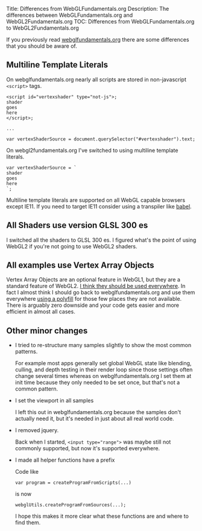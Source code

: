 Title: Differences from WebGLFundamentals.org
Description: The differences between WebGLFundamentals.org and WebGL2Fundamentals.org
TOC: Differences from WebGLFundamentals.org to WebGL2Fundamentals.org


If you previously read [webglfundamentals.org](https://webglfundamentals.org)
there are some differences that you should be aware of.

## Multiline Template Literals

On webglfundamentals.org nearly all scripts are stored
in non-javascript `<script>` tags.

    <script id="vertexshader" type="not-js">;
    shader
    goes
    here
    </script>;

    ...

    var vertexShaderSource = document.querySelector("#vertexshader").text;

On webgl2fundamentals.org I've switched to using
multiline template literals.

    var vertexShaderSource = `
    shader
    goes
    here
    `;

Multiline template literals are supported on all WebGL capable
browsers except IE11. If you need to target IE11 consider using a
transpiler like [babel](https://babeljs.io).

## All Shaders use version GLSL 300 es

I switched all the shaders to GLSL 300 es. I figured what's the point
of using WebGL2 if you're not going to use WebGL2 shaders.

## All examples use Vertex Array Objects

Vertex Array Objects are an optional feature in WebGL1, but
they are a standard feature of WebGL2. [I think they should
be used everywhere](webgl1-to-webgl2.html#Vertex-Array-Objects).
In fact I almost think I should go back
to webglfundamentals.org and use them everywhere [using
a polyfill](https://github.com/greggman/oes-vertex-array-object-polyfill)
for those few places they are not available. There is arguably zero
downside and your code gets easier and more efficient in almost
all cases.

## Other minor changes

*  I tried to re-structure many samples slightly to show the most common patterns.

   For example most apps generally set global WebGL state like blending, culling, and depth testing
   in their render loop since those settings often change several times whereas on
   webglfundamentals.org I set them at init time because they only needed to be
   set once, but that's not a common pattern.

*  I set the viewport in all samples

   I left this out in webglfundamentals.org because the samples
   don't actually need it, but it's needed in just about all real world code.

*  I removed jquery.

   Back when I started, `<input type="range">` was maybe still not commonly
   supported, but now it's supported everywhere.

*  I made all helper functions have a prefix

   Code like

       var program = createProgramFromScripts(...)

   is now

       webglUtils.createProgramFromSources(...);

   I hope this makes it more clear what these functions
   are and where to find them.



